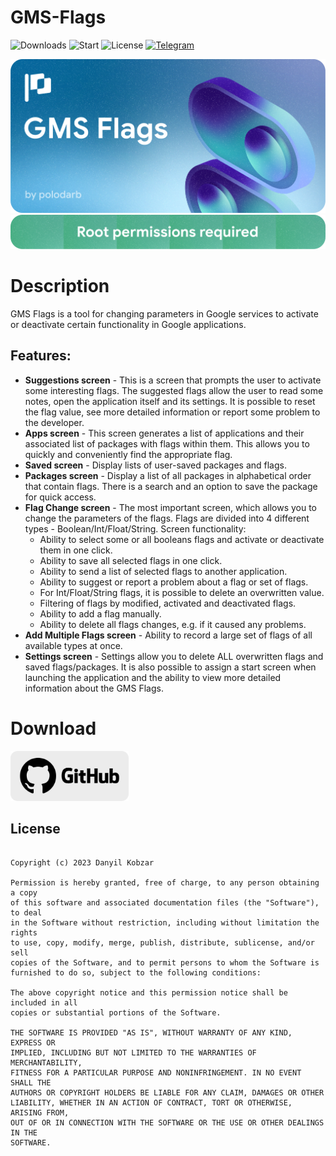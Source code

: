 # GMS-Flags
![Downloads](https://img.shields.io/github/downloads/polodarb/GMS-Flags/total?style=for-the-badge) 
![Start](https://img.shields.io/github/stars/polodarb/GMS-Flags?style=for-the-badge) 
![License](https://img.shields.io/github/license/polodarb/GMS-Flags?style=for-the-badge) 
[![Telegram](https://img.shields.io/badge/telegram-telegram?style=for-the-badge&logo=telegram&logoColor=white&label=GMS%20Flags&color=%23229ED9)](https://t.me/gmsflags)

![Banner](gf_banner.png)
![Root](gf_root.png)
# Description
GMS Flags is a tool for changing parameters in Google services to activate or deactivate certain functionality in Google applications.
## Features:
- **Suggestions screen** - This is a screen that prompts the user to activate some interesting flags. The suggested flags allow the user to read some notes, open the application itself and its settings. It is possible to reset the flag value, see more detailed information or report some problem to the developer.
- **Apps screen** - This screen generates a list of applications and their associated list of packages with flags within them. This allows you to quickly and conveniently find the appropriate flag.
- **Saved screen** - Display lists of user-saved packages and flags.
- **Packages screen** - Display a list of all packages in alphabetical order that contain flags. There is a search and an option to save the package for quick access.
- **Flag Change screen** - The most important screen, which allows you to change the parameters of the flags. Flags are divided into 4 different types - Boolean/Int/Float/String. Screen functionality:
     - Ability to select some or all booleans flags and activate or deactivate them in one click.
     - Ability to save all selected flags in one click.
     - Ability to send a list of selected flags to another application.
     - Ability to suggest or report a problem about a flag or set of flags.
     - For Int/Float/String flags, it is possible to delete an overwritten value.
     - Filtering of flags by modified, activated and deactivated flags.
     - Ability to add a flag manually.
     - Ability to delete all flags changes, e.g. if it caused any problems.
- **Add Multiple Flags screen** - Ability to record a large set of flags of all available types at once.
- **Settings screen** - Settings allow you to delete ALL overwritten flags and saved flags/packages. It is also possible to assign a start screen when launching the application and the ability to view more detailed information about the GMS Flags.

# Download
[<img src="gh_download.png"
     alt="Get it on GitHub"
     height="80">](https://github.com/polodarb/GMS-Flags/releases/download/1.1.0/gms_flags_1.1.0.apk)

## License

```MIT License

Copyright (c) 2023 Danyil Kobzar

Permission is hereby granted, free of charge, to any person obtaining a copy
of this software and associated documentation files (the "Software"), to deal
in the Software without restriction, including without limitation the rights
to use, copy, modify, merge, publish, distribute, sublicense, and/or sell
copies of the Software, and to permit persons to whom the Software is
furnished to do so, subject to the following conditions:

The above copyright notice and this permission notice shall be included in all
copies or substantial portions of the Software.

THE SOFTWARE IS PROVIDED "AS IS", WITHOUT WARRANTY OF ANY KIND, EXPRESS OR
IMPLIED, INCLUDING BUT NOT LIMITED TO THE WARRANTIES OF MERCHANTABILITY,
FITNESS FOR A PARTICULAR PURPOSE AND NONINFRINGEMENT. IN NO EVENT SHALL THE
AUTHORS OR COPYRIGHT HOLDERS BE LIABLE FOR ANY CLAIM, DAMAGES OR OTHER
LIABILITY, WHETHER IN AN ACTION OF CONTRACT, TORT OR OTHERWISE, ARISING FROM,
OUT OF OR IN CONNECTION WITH THE SOFTWARE OR THE USE OR OTHER DEALINGS IN THE
SOFTWARE.
